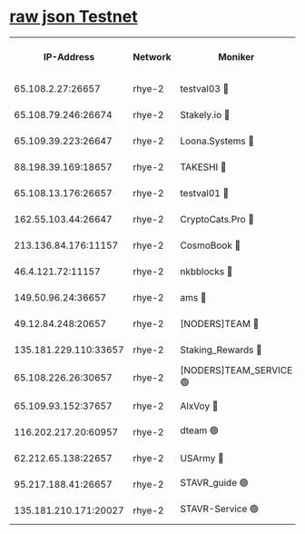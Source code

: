 
[raw json Testnet](https://rpc-check.quickt.stavr.tech/quickt/rpc-quickt-result.json)
=


<table><tr><th>IP-Address</th><th>Network</th><th>Moniker</th><th>Latest Block Height</th><th>Earliest Block Height</th><th>Catching Up</th><th>Tx Index</th><th>Voting Power</th><th>Scan Time</th></tr><tr><td>65.108.2.27:26657</td><td>rhye-2</td><td>testval03 🔴</td><td>1182068</td><td>1</td><td>False</td><td>on</td><td>11002050</td><td>2024-03-10T04:45:13.146251104UTC</td></tr><tr><td>65.108.79.246:26674</td><td>rhye-2</td><td>Stakely.io 🔴</td><td>1182068</td><td>1</td><td>False</td><td>on</td><td>10010</td><td>2024-03-10T04:45:13.461252421UTC</td></tr><tr><td>65.109.39.223:26647</td><td>rhye-2</td><td>Loona.Systems 🔴</td><td>1182069</td><td>1</td><td>False</td><td>off</td><td>86949</td><td>2024-03-10T04:45:18.456023744UTC</td></tr><tr><td>88.198.39.169:18657</td><td>rhye-2</td><td>TAKESHI 🔴</td><td>1182069</td><td>1</td><td>False</td><td>off</td><td>40542</td><td>2024-03-10T04:45:19.037429436UTC</td></tr><tr><td>65.108.13.176:26657</td><td>rhye-2</td><td>testval01 🔴</td><td>1182069</td><td>1</td><td>False</td><td>on</td><td>13082010</td><td>2024-03-10T04:45:20.038467948UTC</td></tr><tr><td>162.55.103.44:26647</td><td>rhye-2</td><td>CryptoCats.Pro 🔴</td><td>1182075</td><td>1</td><td>False</td><td>off</td><td>9999</td><td>2024-03-10T04:45:52.084447780UTC</td></tr><tr><td>213.136.84.176:11157</td><td>rhye-2</td><td>CosmoBook 🔴</td><td>1182074</td><td>65301</td><td>False</td><td>off</td><td>1520417</td><td>2024-03-10T04:45:45.729774868UTC</td></tr><tr><td>46.4.121.72:11157</td><td>rhye-2</td><td>nkbblocks 🔴</td><td>1182066</td><td>70101</td><td>False</td><td>off</td><td>81084</td><td>2024-03-10T04:45:06.011505207UTC</td></tr><tr><td>149.50.96.24:36657</td><td>rhye-2</td><td>ams 🔴</td><td>1182072</td><td>133501</td><td>False</td><td>on</td><td>10732</td><td>2024-03-10T04:45:35.233304875UTC</td></tr><tr><td>49.12.84.248:20657</td><td>rhye-2</td><td>[NODERS]TEAM 🔴</td><td>1182071</td><td>146001</td><td>False</td><td>on</td><td>59690</td><td>2024-03-10T04:45:32.807221240UTC</td></tr><tr><td>135.181.229.110:33657</td><td>rhye-2</td><td>Staking_Rewards 🔴</td><td>1182069</td><td>149101</td><td>False</td><td>on</td><td>9900</td><td>2024-03-10T04:45:18.789158339UTC</td></tr><tr><td>65.108.226.26:30657</td><td>rhye-2</td><td>[NODERS]TEAM_SERVICE 🟢</td><td>1182069</td><td>241501</td><td>False</td><td>on</td><td>0</td><td>2024-03-10T04:45:19.700961008UTC</td></tr><tr><td>65.109.93.152:37657</td><td>rhye-2</td><td>AlxVoy 🔴</td><td>1182067</td><td>315173</td><td>False</td><td>on</td><td>150351</td><td>2024-03-10T04:45:10.454431528UTC</td></tr><tr><td>116.202.217.20:60957</td><td>rhye-2</td><td>dteam 🟢</td><td>1182068</td><td>421794</td><td>False</td><td>on</td><td>0</td><td>2024-03-10T04:45:16.080698459UTC</td></tr><tr><td>62.212.65.138:22657</td><td>rhye-2</td><td>USArmy 🔴</td><td>1129000</td><td>1102501</td><td>False</td><td>on</td><td>58774</td><td>2024-03-10T04:45:12.781643158UTC</td></tr><tr><td>95.217.188.41:26657</td><td>rhye-2</td><td>STAVR_guide 🟢</td><td>1182069</td><td>1176001</td><td>False</td><td>on</td><td>0</td><td>2024-03-10T04:45:19.356256664UTC</td></tr><tr><td>135.181.210.171:20027</td><td>rhye-2</td><td>STAVR-Service 🟢</td><td>1182071</td><td>1179001</td><td>False</td><td>on</td><td>0</td><td>2024-03-10T04:45:30.527990156UTC</td></tr></table>